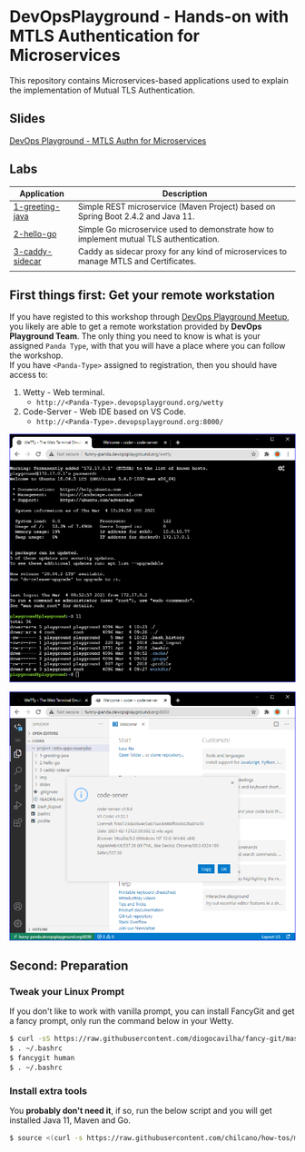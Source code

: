 # DevOpsPlayground - Hands-on with MTLS Authentication for Microservices

This repository contains Microservices-based applications used to explain the implementation of Mutual TLS Authentication.


## Slides

[DevOps Playground - MTLS Authn for Microservices](slides/DevOpsPlayground-MTLSAuthnforMicroservices.pdf)


## Labs

| Application                                   | Description
| ---                                           | ---         
| [1-greeting-java](1-greeting-java/)           | Simple REST microservice (Maven Project) based on Spring Boot 2.4.2 and Java 11. 
| [2-hello-go](2-hello-go/)                     | Simple Go microservice used to demonstrate how to implement mutual TLS authentication.
| [3-caddy-sidecar](3-caddy-sidecar/)           | Caddy as sidecar proxy for any kind of microservices to manage MTLS and Certificates.
|                                               |   


## First things first: Get your remote workstation

If you have registed to this workshop through [DevOps Playground Meetup](https://www.meetup.com/DevOpsPlayground/), you likely are able to get a remote workstation provided by **DevOps Playground Team**. The only thing you need to know is what is your assigned `Panda Type`, with that you will have a place where you can follow the workshop.  
If you have `<Panda-Type>` assigned to registration, then you should have access to:

1. Wetty - Web terminal.
   - `http://<Panda-Type>.devopsplayground.org/wetty`
2. Code-Server - Web IDE based on VS Code.
   - `http://<Panda-Type>.devopsplayground.org:8000/`

![](img/dpg-prep-1-wetty.png)

![](img/dpg-prep-2-code-server.png)


## Second: Preparation

### Tweak your Linux Prompt

If you don't like to work with vanilla prompt, you can install FancyGit and get a fancy prompt, only run the command below in your Wetty.

```sh
$ curl -sS https://raw.githubusercontent.com/diogocavilha/fancy-git/master/install.sh | sh
$ . ~/.bashrc
$ fancygit human
$ . ~/.bashrc
```

### Install extra tools

You **probably don't need it**, if so, run the below script and you will get installed Java 11, Maven and Go.

```sh
$ source <(curl -s https://raw.githubusercontent.com/chilcano/how-tos/master/src/devops_playground_tools_install.sh) 
```
